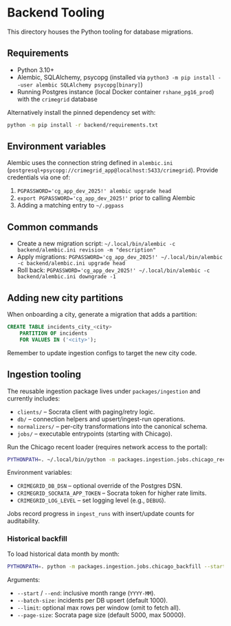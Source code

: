 # Backend Tooling

This directory houses the Python tooling for database migrations.

## Requirements

- Python 3.10+
- Alembic, SQLAlchemy, psycopg (installed via `python3 -m pip install --user alembic SQLAlchemy psycopg[binary]`)
- Running Postgres instance (local Docker container `rshane_pg16_prod`) with the `crimegrid` database

Alternatively install the pinned dependency set with:

```bash
python -m pip install -r backend/requirements.txt
```

## Environment variables

Alembic uses the connection string defined in `alembic.ini` (`postgresql+psycopg://crimegrid_app@localhost:5433/crimegrid`). Provide credentials via one of:

1. `PGPASSWORD='cg_app_dev_2025!' alembic upgrade head`
2. `export PGPASSWORD='cg_app_dev_2025!'` prior to calling Alembic
3. Adding a matching entry to `~/.pgpass`

## Common commands

- Create a new migration script: `~/.local/bin/alembic -c backend/alembic.ini revision -m "description"`
- Apply migrations: `PGPASSWORD='cg_app_dev_2025!' ~/.local/bin/alembic -c backend/alembic.ini upgrade head`
- Roll back: `PGPASSWORD='cg_app_dev_2025!' ~/.local/bin/alembic -c backend/alembic.ini downgrade -1`

## Adding new city partitions

When onboarding a city, generate a migration that adds a partition:

```sql
CREATE TABLE incidents_city_<city>
    PARTITION OF incidents
    FOR VALUES IN ('<city>');
```

Remember to update ingestion configs to target the new city code.

## Ingestion tooling

The reusable ingestion package lives under `packages/ingestion` and currently includes:

- `clients/` – Socrata client with paging/retry logic.
- `db/` – connection helpers and upsert/ingest-run operations.
- `normalizers/` – per-city transformations into the canonical schema.
- `jobs/` – executable entrypoints (starting with Chicago).

Run the Chicago recent loader (requires network access to the portal):

```bash
PYTHONPATH=. ~/.local/bin/python -m packages.ingestion.jobs.chicago_recent --days 7 --limit 50000
```

Environment variables:

- `CRIMEGRID_DB_DSN` – optional override of the Postgres DSN.
- `CRIMEGRID_SOCRATA_APP_TOKEN` – Socrata token for higher rate limits.
- `CRIMEGRID_LOG_LEVEL` – set logging level (e.g., `DEBUG`).

Jobs record progress in `ingest_runs` with insert/update counts for auditability.

### Historical backfill

To load historical data month by month:

```bash
PYTHONPATH=. python -m packages.ingestion.jobs.chicago_backfill --start 2015-01 --end 2024-12 --batch-size 2000
```

Arguments:

- `--start` / `--end`: inclusive month range (`YYYY-MM`).
- `--batch-size`: incidents per DB upsert (default 1000).
- `--limit`: optional max rows per window (omit to fetch all).
- `--page-size`: Socrata page size (default 5000, max 50000).
